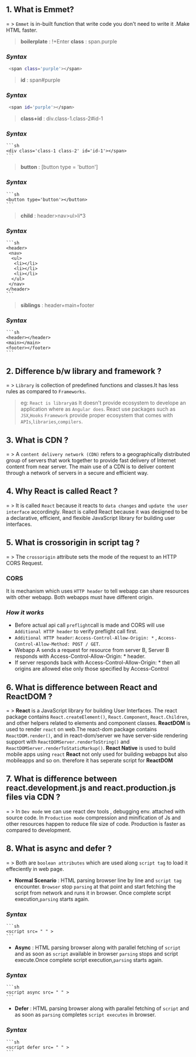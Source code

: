 ## 1. What is Emmet?
=  > `Emmet` is in-built function that write code you don't need to write it .Make HTML faster.
   > **boilerplate** : !+Enter
   > **class** : span.purple 
  ### _Syntax_ 
   ```sh
    <span class='purple'></span>
   ```

   > **id** : span#purple 
  ### _Syntax_ 
   ```sh
    <span id='purple'></span>
   ```

   > **class+id** : div.class-1.class-2#id-1 
   ### _Syntax_ 
    ```sh
    <div class='class-1 class-2' id='id-1'></span>
    ```

   > **button** : [button type = 'button'] 
  ### _Syntax_ 
    ```sh
    <button type='button'></button>
    ```

   > **child** : header>nav>ul>li*3 
  ### _Syntax_ 
    ```sh  
    <header>
     <nav>
      <ul>
       <li></li>
       <li></li>
       <li></li>
      </ul>
     </nav>
    </header>
    ```

   > **siblings** : header+main+footer 
  ### _Syntax_ 
    ```sh
    <header></header>
    <main></main>
    <footer></footer>
    ```


## 2. Difference b/w library and framework ?
=  > `Library` is collection of predefined functions and classes.It has less rules as compared to `Frameworks`.
   > eg: `React is library`as It doesn't provide ecosystem to develope an application where as `Angular does`.
        React use packages such as `JSX`,`Hooks`
   > `Framework` provide proper ecosystem that comes with `APIs`,`libraries`,`compilers`.


## 3. What is CDN ?
= > A `content delivery network (CDN)` refers to a geographically distributed group of servers that work together to provide fast delivery of Internet content from near server. The main use of a CDN is to deliver content through a network of servers in a secure and efficient way.


## 4. Why React is called React ?
= > It is called `React` because it reacts to `data changes` and `update the user interface` accordingly.
 React is called React because it was designed to be a declarative, efficient, and flexible JavaScript library for building user interfaces. 


## 5. What is crossorigin in script tag ?
= > The `crossorigin` attribute sets the mode of the request to an HTTP CORS Request.  
 ### CORS 
 It is mechanism which uses `HTTP header` to tell webapp can share resources with other webapp.
 Both webapps must have different origin.
### _How it works_
- Before actual api call `preflight`call is made and CORS will use `Additional HTTP header` to verify preflight call first.
- `Additional HTTP header`: `Access-Control-Allow-Origin: *` , `Access-Control-Allow-Method: POST / GET`.
- Webapp A sends a request for resource from server B, Server B responds with Access-Control-Allow-Origin: * header.
- If server responds back with Access-Control-Allow-Origin: * then all origins are allowed else only those specified by Access-Control


## 6. What is difference between React and ReactDOM ?
= > **React** is a JavaScript library for building User Interfaces. The react package contains `React.createElement()`, `React.Component`, `React.Children`, and other helpers related to elements and component classes.
  **ReactDOM** is used to render `react` on web.The react-dom package contains `ReactDOM.render()`, and in react-dom/server we have server-side rendering support with `ReactDOMServer.renderToString()` and `ReactDOMServer.renderToStaticMarkup()`.
  **React Native** is used to build mobile apps using `react`
**React** not only used for building webapps but also mobileapps and so on. therefore it has seperate script for **ReactDOM**


## 7. What is difference between react.development.js and react.production.js files via CDN ?
= > In `Dev mode` we can use react dev tools , debugging env. attached with source code.
    In `Production mode` compression and minification of Js and other resources happen to reduce file size  of code.
    Production is faster as compared to development.


## 8. What is async and defer ?
= > Both are `boolean attributes` which are used along `script tag` to load it effeciently in web page.
- **Normal Scenario** : HTML parsing browser line by line and `script tag` encounter. `Browser` stop `parsing` at that point
                        and start fetching the script from network and runs it in browser. Once complete script execution,`parsing` starts again.
 ### _Syntax_ 
    ```sh
    <script src= " " >
    ```

- **Async** : HTML parsing browser along with parallel fetching of  `script` and as soon as `script` available in browser
              `parsing` stops and script execute.Once complete script execution,`parsing` starts again.
### _Syntax_ 
    ```sh
    <script async src= " " >
    ```

- **Defer** : HTML parsing browser along with parallel fetching of  `script` and as soon as `parsing` completes 
              `script executes` in browser.
### _Syntax_ 
    ```sh
    <script defer src= " " >
    ```

